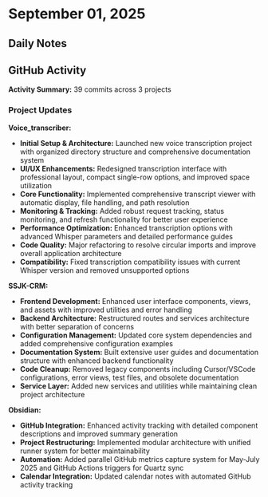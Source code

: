 # September 01, 2025

## Daily Notes

## GitHub Activity

**Activity Summary:** 39 commits across 3 projects

### Project Updates

**Voice_transcriber:**
- **Initial Setup & Architecture:** Launched new voice transcription project with organized directory structure and comprehensive documentation system
- **UI/UX Enhancements:** Redesigned transcription interface with professional layout, compact single-row options, and improved space utilization
- **Core Functionality:** Implemented comprehensive transcript viewer with automatic display, file handling, and path resolution
- **Monitoring & Tracking:** Added robust request tracking, status monitoring, and refresh functionality for better user experience
- **Performance Optimization:** Enhanced transcription options with advanced Whisper parameters and detailed performance guides
- **Code Quality:** Major refactoring to resolve circular imports and improve overall application architecture
- **Compatibility:** Fixed transcription compatibility issues with current Whisper version and removed unsupported options

**SSJK-CRM:**
- **Frontend Development:** Enhanced user interface components, views, and assets with improved utilities and error handling
- **Backend Architecture:** Restructured routes and services architecture with better separation of concerns
- **Configuration Management:** Updated core system dependencies and added comprehensive configuration examples
- **Documentation System:** Built extensive user guides and documentation structure with enhanced backend functionality
- **Code Cleanup:** Removed legacy components including Cursor/VSCode configurations, error views, test files, and obsolete documentation
- **Service Layer:** Added new services and utilities while maintaining clean project architecture

**Obsidian:**
- **GitHub Integration:** Enhanced activity tracking with detailed component descriptions and improved summary generation
- **Project Restructuring:** Implemented modular architecture with unified runner system for better maintainability
- **Automation:** Added parallel GitHub metrics capture system for May-July 2025 and GitHub Actions triggers for Quartz sync
- **Calendar Integration:** Updated calendar notes with automated GitHub activity tracking

